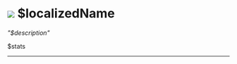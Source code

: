 # <img id="spr" src="/$repo/images/block-$name-large.png"></img> $localizedName

*"$description"*

$stats

--- 
